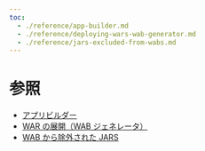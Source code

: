 ```yaml
---
toc:
  - ./reference/app-builder.md
  - ./reference/deploying-wars-wab-generator.md
  - ./reference/jars-excluded-from-wabs.md
---
```

# 参照

* [アプリビルダー](./reference/app-builder.md) 
* [WAR の展開（WAB ジェネレータ）](./reference/deploying-wars-wab-generator.md) 
* [WAB から除外された JARS](./reference/jars-excluded-from-wabs.md) 
